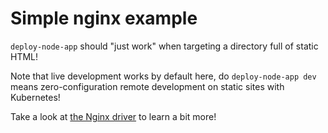 # Simple nginx example

`deploy-node-app` should "just work" when targeting a directory full of static HTML!

Note that live development works by default here, do `deploy-node-app dev` means zero-configuration remote development on static sites with Kubernetes!

Take a look at [the Nginx driver](https://github.com/kubesail/deploy-node-app/tree/master/src/languages/nginx.js) to learn a bit more!

